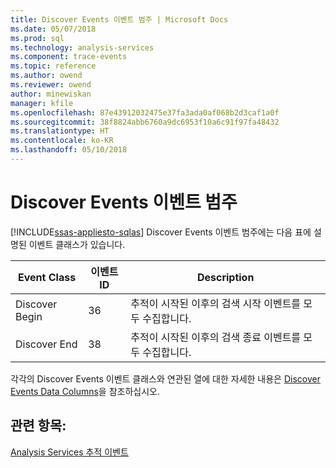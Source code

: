 ```yaml
---
title: Discover Events 이벤트 범주 | Microsoft Docs
ms.date: 05/07/2018
ms.prod: sql
ms.technology: analysis-services
ms.component: trace-events
ms.topic: reference
ms.author: owend
ms.reviewer: owend
author: minewiskan
manager: kfile
ms.openlocfilehash: 87e43912032475e37fa3ada0af068b2d3caf1a0f
ms.sourcegitcommit: 38f8824abb6760a9dc6953f10a6c91f97fa48432
ms.translationtype: HT
ms.contentlocale: ko-KR
ms.lasthandoff: 05/10/2018
---
```

# <a name="discover-events-event-category"></a>Discover Events 이벤트 범주
[!INCLUDE[ssas-appliesto-sqlas](../../includes/ssas-appliesto-sqlas.md)]
  Discover Events 이벤트 범주에는 다음 표에 설명된 이벤트 클래스가 있습니다.  
  
|Event Class|이벤트 ID|Description|  
|-----------------|--------------|-----------------|  
|Discover Begin|36|추적이 시작된 이후의 검색 시작 이벤트를 모두 수집합니다.|  
|Discover End|38|추적이 시작된 이후의 검색 종료 이벤트를 모두 수집합니다.|  
  
 각각의 Discover Events 이벤트 클래스와 연관된 열에 대한 자세한 내용은 [Discover Events Data Columns](../../analysis-services/trace-events/discover-events-data-columns.md)을 참조하십시오.  
  
## <a name="see-also"></a>관련 항목:  
 [Analysis Services 추적 이벤트](../../analysis-services/trace-events/analysis-services-trace-events.md)  
  
  
